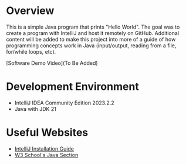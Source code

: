 # Overview
This is a simple Java program that prints "Hello World". The goal was to create a program with IntelliJ and host it remotely on GitHub. Additional content will be added to make this project into more of a guide of how programming concepts work in Java (input/output, reading from a file, for/while loops, etc).

[Software Demo Video](To Be Added)

# Development Environment
- IntelliJ IDEA Community Edition 2023.2.2
- Java with JDK 21

# Useful Websites
* [IntelliJ Installation Guide](https://www.jetbrains.com/help/idea/installation-guide.html)
* [W3 School's Java Section](https://www.w3schools.com/java/java_intro.asp)
